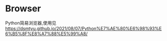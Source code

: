 # Browser
Python简易浏览器,使用见 https://dsmtyu.github.io/2021/08/07/Python%E7%AE%80%E6%98%93%E6%B5%8F%E8%A7%88%E5%99%A8/
